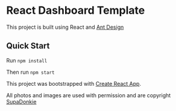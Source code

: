 # React Dashboard Template

This project is built using React and [Ant Design](https://ant.design/)

## Quick Start

Run `npm install`

Then run `npm start`





This project was bootstrapped with [Create React App](https://github.com/facebookincubator/create-react-app).

All photos and images are used with permission and are copyright [SupaDonkie](http://www.supadonkie.com/)




